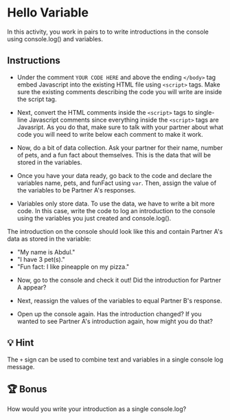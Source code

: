 # Hello Variable 

In this activity, you work in pairs to to write introductions in the console using console.log() and variables.

## Instructions

* Under the comment `YOUR CODE HERE` and above the ending `</body>` tag embed Javascript into the existing HTML file using  `<script>` tags. Make sure the existing comments describing the code you will write are inside the script tag. 

* Next, convert the HTML comments inside the `<script>` tags to single-line Javascript comments since everything inside the `<script>` tags are Javasript. As you do that, make sure to talk with your partner about what code you will need to write below each comment to make it work.  

* Now, do a bit of data collection. Ask your partner for their name, number of pets, and a fun fact about themselves. This is the data that will be stored in the variables.  

* Once you have your data ready, go back to the code and declare the variables name, pets, and funFact using `var`. Then, assign the value of the variables to be Partner A's responses. 

* Variables only store data. To use the data, we have to write a bit more code. In this case, write the code to log an introduction to the console using the variables you just created and console.log().

The introduction on the console should look like this and contain Partner A's data as stored in the variable: 

- "My name is Abdul."
- "I have 3 pet(s)."
- "Fun fact: I like pineapple on my pizza." 

* Now, go to the console and check it out! Did the introduction for Partner A appear?    

* Next, reassign the values of the variables to equal Partner B's response.  

* Open up the console again. Has the introduction changed? If you wanted to see Partner A's introduction again, how might you do that?

## 💡 Hint

The `+` sign can be used to combine text and variables in a single console log message.

## 🏆 Bonus

How would you write your introduction as a single console.log? 

